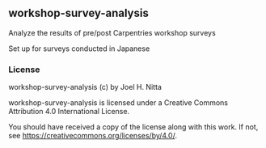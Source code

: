 ## workshop-survey-analysis

Analyze the results of pre/post Carpentries workshop surveys

Set up for surveys conducted in Japanese

### License

workshop-survey-analysis (c) by Joel H. Nitta

workshop-survey-analysis is licensed under a
Creative Commons Attribution 4.0 International License.

You should have received a copy of the license along with this
work. If not, see <https://creativecommons.org/licenses/by/4.0/>.

